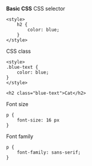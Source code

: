 **Basic CSS**
CSS selector
```
<style>
    h2 {
        color: blue;
    }
</style>
```
CSS class
```
<style>
.blue-text {
    color: blue;
}
</style>

<h2 class="blue-text">Cat</h2>
```
Font size
```
p {
    font-size: 16 px
}
```
Font family
```
p {
    font-family: sans-serif;
}
```
